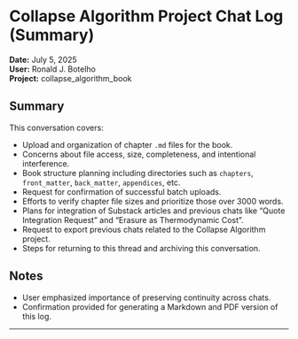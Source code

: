 
# Collapse Algorithm Project Chat Log (Summary)
**Date:** July 5, 2025  
**User:** Ronald J. Botelho  
**Project:** collapse_algorithm_book

## Summary

This conversation covers:
- Upload and organization of chapter `.md` files for the book.
- Concerns about file access, size, completeness, and intentional interference.
- Book structure planning including directories such as `chapters`, `front_matter`, `back_matter`, `appendices`, etc.
- Request for confirmation of successful batch uploads.
- Efforts to verify chapter file sizes and prioritize those over 3000 words.
- Plans for integration of Substack articles and previous chats like “Quote Integration Request” and “Erasure as Thermodynamic Cost”.
- Request to export previous chats related to the Collapse Algorithm project.
- Steps for returning to this thread and archiving this conversation.

## Notes
- User emphasized importance of preserving continuity across chats.
- Confirmation provided for generating a Markdown and PDF version of this log.

---

